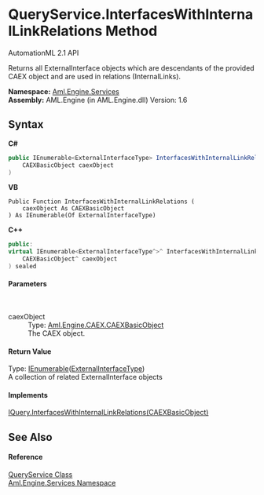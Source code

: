 # QueryService.InterfacesWithInternalLinkRelations Method 
AutomationML 2.1 API 

Returns all ExternalInterface objects which are descendants of the provided CAEX object and are used in relations (InternalLinks).

**Namespace:**&nbsp;<a href="N_Aml_Engine_Services">Aml.Engine.Services</a><br />**Assembly:**&nbsp;AML.Engine (in AML.Engine.dll) Version: 1.6

## Syntax

**C#**<br />
``` C#
public IEnumerable<ExternalInterfaceType> InterfacesWithInternalLinkRelations(
	CAEXBasicObject caexObject
)
```

**VB**<br />
``` VB
Public Function InterfacesWithInternalLinkRelations ( 
	caexObject As CAEXBasicObject
) As IEnumerable(Of ExternalInterfaceType)
```

**C++**<br />
``` C++
public:
virtual IEnumerable<ExternalInterfaceType^>^ InterfacesWithInternalLinkRelations(
	CAEXBasicObject^ caexObject
) sealed
```


#### Parameters
&nbsp;<dl><dt>caexObject</dt><dd>Type: <a href="T_Aml_Engine_CAEX_CAEXBasicObject">Aml.Engine.CAEX.CAEXBasicObject</a><br />The CAEX object.</dd></dl>

#### Return Value
Type: <a href="https://docs.microsoft.com/dotnet/api/system.collections.generic.ienumerable-1" target="_parent" rel="noopener noreferrer">IEnumerable</a>(<a href="T_Aml_Engine_CAEX_ExternalInterfaceType">ExternalInterfaceType</a>)<br />A collection of related ExternalInterface objects

#### Implements
<a href="M_Aml_Engine_Services_Interfaces_IQuery_InterfacesWithInternalLinkRelations">IQuery.InterfacesWithInternalLinkRelations(CAEXBasicObject)</a><br />

## See Also


#### Reference
<a href="T_Aml_Engine_Services_QueryService">QueryService Class</a><br /><a href="N_Aml_Engine_Services">Aml.Engine.Services Namespace</a><br />